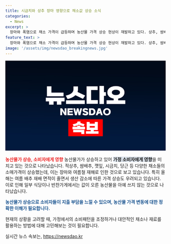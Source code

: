 ```yaml
---
title: 시금치와 상추 장마 영향으로 채소값 상승 소식
categories:
  - News
excerpt: >
  장마와 폭염으로 채소 가격이 급등하며 농산물 가격 상승 현상이 재발하고 있다. 상추, 쌈배추, 깻잎, 시금치, 당근 등의 소매가격이 전 주 대비 평균 20% 이상 상승한 가운데 식당이나 반찬가게에서는 농산물을 아예 사용하지 않는 경우도 나타났다. 이러한 현상은 여름철 재해의 영향으로 매년 반복되고 있으며, 특히 올해는 여름 배추 재배 면적 감소로 가격 상승이 더욱 우려된다. (150자)
feature_text: >
  장마와 폭염으로 채소 가격이 급등하며 농산물 가격 상승 현상이 재발하고 있다. 상추, 쌈배추, 깻잎, 시금치, 당근 등의 소매가격이 전 주 대비 평균 20% 이상 상승한 가운데 식당이나 반찬가게에서는 농산물을 아예 사용하지 않는 경우도 나타났다. 이러한 현상은 여름철 재해의 영향으로 매년 반복되고 있으며, 특히 올해는 여름 배추 재배 면적 감소로 가격 상승이 더욱 우려된다. (150자)
image: '/assets/img/newsdao_breakingnews.jpg'
---
```


<p><img src="/assets/img/newsdao_breakingnews.jpg" alt="flaretime 속보" /></p>

<p><b><span style="color: #ee2323;">농산물가 상승, 소비자에게 영향</span></b>
농산물가가 상승하고 있어 <b><span style="background-color: #21538527;">가정 소비자에게 영향</span></b>을 미치고 있는 것으로 나타났습니다. 적상추, 쌈배추, 깻잎, 시금치, 당근 등 다양한 채소들의 소매가격이 상승했는데, 이는 장마와 여름철 재해로 인한 것으로 보고 있습니다. 특히 올해는 여름 배추 재배 면적이 줄면서 생산 감소에 따른 가격 상승도 우려되고 있습니다. 이로 인해 일부 식당이나 반찬가게에서는 값이 오른 농산물을 아예 쓰지 않는 것으로 나타났습니다.</p>

<p><b><span style="color: #1a5490;">농산물가 상승으로 소비자들이 지출 부담을 느낄 수 있으며, 농산물 가격 변동에 대한 정확한 이해가 필요합니다.</span></b></p>

<p>현재의 상황을 고려할 때, 가정에서의 소비패턴을 조정하거나 대안적인 채소나 재료를 활용하는 방법에 대해 고민해보는 것이 필요합니다.</p>
실시간 뉴스 속보는, <a href="https://newsdao.kr" rel="dofollow">https://newsdao.kr</a>


